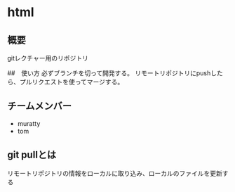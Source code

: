 # html
## 概要
gitレクチャー用のリポジトリ

##　使い方
必ずブランチを切って開発する。
リモートリポジトリにpushしたら、プルリクエストを使ってマージする。

## チームメンバー
* muratty
* tom

## git pullとは
リモートリポジトリの情報をローカルに取り込み、ローカルのファイルを更新する